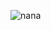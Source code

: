 ![nana](https://github.com/51kanpian/51kanpian/assets/128218225/49ee7fc8-f7a3-4974-ae9e-428c38821c31)
